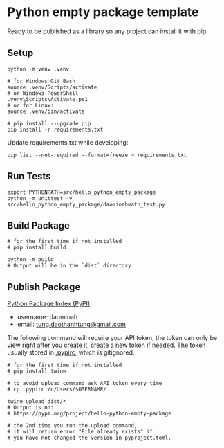# Python empty package template

Ready to be published as a library so any project can install it with pip.

## Setup

```
python -m venv .venv

# for Windows Git Bash
source .venv/Scripts/activate
# or Windows PowerShell
.venv\Scripts\Activate.ps1
# or for Linux:
source .venv/bin/activate

# pip install --upgrade pip
pip install -r requirements.txt
```

Update requirements.txt while developing:

```
pip list --not-required --format=freeze > requirements.txt
```

## Run Tests

```
export PYTHONPATH=src/hello_python_empty_package
python -m unittest -v src/hello_python_empty_package/daominahmath_test.py
```

## Build Package

```
# for the first time if not installed
# pip install build

python -m build
# Output will be in the `dist` directory
```

## Publish Package

[Python Package Index (PyPI)](https://pypi.org/manage/account/token/):

- username: daominah
- email: tung.daothanhtung@gmail.com

The following command will require your API token,
the token can only be view right after you create it, create a new token if needed.
The token usually stored in [.pypirc](.pypirc), which is gitignored.

```
# for the first time if not installed
# pip install twine

# to avoid upload command ask API token every time
# cp .pypirc /c/Users/$USERNAME/

twine upload dist/*
# Output is on:
# https://pypi.org/project/hello-python-empty-package

# the 2nd time you run the upload command,
# it will return error "File already exists" if
# you have not changed the version in pyproject.toml.
```
